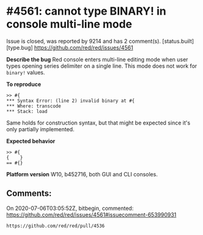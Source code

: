 
#4561: cannot type BINARY! in console multi-line mode
================================================================================
Issue is closed, was reported by 9214 and has 2 comment(s).
[status.built] [type.bug]
<https://github.com/red/red/issues/4561>

**Describe the bug**
Red console enters multi-line editing mode when user types opening series delimiter on a single line. This mode does not work for `binary!` values.

**To reproduce**
```
>> #{
*** Syntax Error: (line 2) invalid binary at #{
*** Where: transcode
*** Stack: load 
```

Same holds for construction syntax, but that might be expected since it's only partially implemented.

**Expected behavior**
```
>> #{
{    }
== #{}
```

**Platform version**
 W10, b452716, both GUI and CLI consoles.



Comments:
--------------------------------------------------------------------------------

On 2020-07-06T03:05:52Z, bitbegin, commented:
<https://github.com/red/red/issues/4561#issuecomment-653990931>

    https://github.com/red/red/pull/4536

